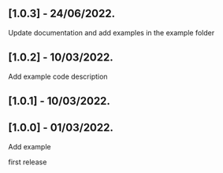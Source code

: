 ## [1.0.3] - 24/06/2022.
Update documentation and add examples in the example folder

## [1.0.2] - 10/03/2022.
Add example code description
## [1.0.1] - 10/03/2022.

## [1.0.0] - 01/03/2022.

Add example

first release
